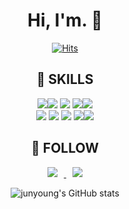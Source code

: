 <div align=center><h1>  Hi, I'm. 👋 </h1></div>







<div align=center>
    
[![Hits](https://hits.seeyoufarm.com/api/count/incr/badge.svg?url=https%3A%2F%2Fgithub.com%2Fjunyoung93&count_bg=%23F5B811&title_bg=%23090909&icon=uplabs.svg&icon_color=%23FFAB00&title=hits&edge_flat=false)](https://hits.seeyoufarm.com)

    
<h2> 📌 SKILLS </h2>
<img src="https://img.shields.io/badge/java-007396?style=for-the-badge&logo=java&logoColor=white"><img src="https://img.shields.io/badge/springboot-6DB33F?style=for-thebadge&logo=springboot&logoColor=white">
<img src="https://img.shields.io/badge/mysql-4479A1?style=for-the-badge&logo=mysql&logoColor=white">
<img src="https://img.shields.io/badge/amazonaws-232F3E?style=for-the-badge&logo=amazonaws&logoColor=white"><img src="https://img.shields.io/badge/github-181717?style=for-the-badge&logo=github&logoColor=white">

<br/>

<img src="https://img.shields.io/badge/gradle-02303A?style=for-the-badge&logo=gradle&logoColor=white">
<img src="https://img.shields.io/badge/AWS S3-569A31?style=for-the-badge&logo=AWS S3&logoColor=white">
<img src="https://img.shields.io/badge/AWS RDS-527FFF?style=for-the-badge&logo=AWS RDS&logoColor=white">
<img src="https://img.shields.io/badge/Github ACTIONS-2088FF?style=for-the-badge&logo=AWS ACTIONS&logoColor=white"><img src="https://img.shields.io/badge/AWSEC2-FF9900?style=for-the-badge&logo=Amazon&logoColor=white"> <br />


<h2> 📮 FOLLOW  </h2>
<a href="https://java-develooooop.tistory.com/">
    <img 
        src="http://img.shields.io/badge/-junyoung's%20Blog-655ced?style=flat&logo=github&link=https://https://java-develooooop.tistory.com/)/"
        style="height : auto; margin-left : 10px; margin-right : 10px;"/>
</a> <a href="mailto:yyijs0309@gmail.com">
    <img 
        src="https://img.shields.io/badge/yyijs0309@gmail.com-d14836?style=flat-square&logo=Gmail&logoColor=white&link=mailto:yyijs0309@gmail.com"
        style="height : auto; margin-left : 10px; margin-right : 10px;"/>
</a>

    
![junyoung's GitHub stats](https://github-readme-stats.vercel.app/api?username=junyoung93&theme=github_dark&show_icons=true)

</div>


